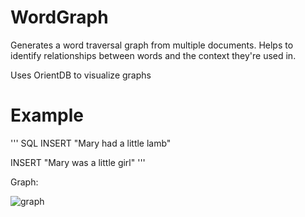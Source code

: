 WordGraph
=========

Generates a word traversal graph from multiple documents. Helps to identify relationships between words and the context they're used in.

Uses OrientDB to visualize graphs

# Example

''' SQL
INSERT "Mary had a little lamb"

INSERT "Mary was a little girl"
'''

Graph:

![graph](https://raw.githubusercontent.com/anubhavashok/WordGraph/master/docs/graphExample.png "graph")
